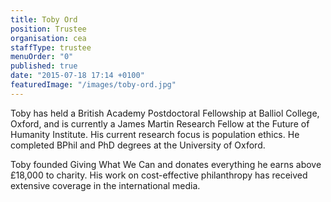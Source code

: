 ```yaml
---
title: Toby Ord
position: Trustee
organisation: cea
staffType: trustee
menuOrder: "0"
published: true
date: "2015-07-18 17:14 +0100"
featuredImage: "/images/toby-ord.jpg"
---
```




Toby has held a British Academy Postdoctoral Fellowship at Balliol College, Oxford, and is currently a James Martin Research Fellow at the Future of Humanity Institute. His current research focus is population ethics. He completed BPhil and PhD degrees at the University of Oxford. 

Toby founded Giving What We Can and donates everything he earns above £18,000 to charity. His work on cost-effective philanthropy has received extensive coverage in the international media.
